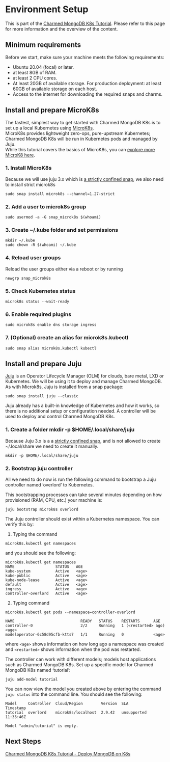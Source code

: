 # Environment Setup

This is part of the [Charmed MongoDB K8s Tutorial](/t/charmed-mongodb-k8s-tutorial/10592). Please refer to this page for more information and the overview of the content. 

## Minimum requirements

Before we start, make sure your machine meets the following requirements:
- Ubuntu 20.04 (focal) or later.
- at least 8GB of RAM.
- at least 2 CPU cores.
- At least 20GB of available storage. For production deployment: at least 60GB of available storage on each host.
- Access to the internet for downloading the required snaps and charms.


## Install and prepare MicroK8s
The fastest, simplest way to get started with Charmed MongoDB K8s is to set up a local Kubernetes using [MicroK8s](https://microk8s.io/).   
MicroK8s provides lightweight zero-ops, pure-upstream Kubernetes; Charmed MongoDB K8s will be run in Kubernetes pods  and managed by Juju.   
While this tutorial covers the basics of MicroK8s, you can [explore more MicroK8 here](https://microk8s.io/#install-microk8s).

### 1. Install MicroK8s
Because we will use juju 3.x which is [a strictly confined snap](https://snapcraft.io/docs/classic-confinement), we also need to install strict microk8s

```shell 
sudo snap install microk8s --channel=1.27-strict
```

### 2. Add a user to microk8s group
```shell
sudo usermod -a -G snap_microk8s $(whoami)
```

### 3. Create ~/.kube folder and set permissions
```shell
mkdir ~/.kube
sudo chown -R $(whoami) ~/.kube
```

### 4. Reload user groups 
Reload the user groups either via a reboot or by running
```shell
newgrp snap_microk8s
```

### 5. Check Kubernetes status
```shell
microk8s status --wait-ready
```

### 6. Enable required plugins
```shell
sudo microk8s enable dns storage ingress
```

### 7. (Optional) create an alias for  microk8s.kubectl
```shell
sudo snap alias microk8s.kubectl kubectl
```

## Install and prepare Juju
[Juju](https://juju.is/) is an Operator Lifecycle Manager (OLM) for clouds, bare metal, LXD or Kubernetes. We will be using it to deploy and manage Charmed MongoDB.   
As with Microk8s, Juju is installed from a snap package:
```shell
sudo snap install juju --classic
```

Juju already has a built-in knowledge of Kubernetes and how it works, so there is no additional setup or configuration needed.   A controller will be used to deploy and control Charmed MongoDB K8s.  

### 1.  Create a folder mkdir -p $HOME/.local/share/juju
Because Juju 3.x  is a a [strictly confined snap](https://snapcraft.io/docs/classic-confinement), and is not allowed to create ~/.local/share
we need to create it manually.
```shell
mkdir -p $HOME/.local/share/juju
```
### 2. Bootstrap juju controller

All we need to do now is run the following command to bootstrap a Juju controller named ‘overlord’ to Kubernetes. 

This bootstrapping processes can take several minutes depending on how provisioned (RAM, CPU, etc.) your machine is:
```shell
juju bootstrap microk8s overlord
```

The Juju controller should exist within a Kubernetes namespace. 
You can verify this by:

1. Typing the command 
```shell
microk8s.kubectl get namespaces
```

and you should see the following:

```shell
microk8s.kubectl get namespaces
NAME                  STATUS   AGE
kube-system           Active   <age>
kube-public           Active   <age>
kube-node-lease       Active   <age>
default               Active   <age>
ingress               Active   <age>
controller-overlord   Active   <age>
```

2. Typing command 
```shell
microk8s.kubectl get pods --namespace=controller-overlord
```

```shell
NAME                             READY   STATUS    RESTARTS      AGE
controller-0                     2/2     Running   1 (<restarted> ago)   <age>
modeloperator-6c58d95cfb-ktts7   1/1     Running   0             <age>
```

where `<age>` shows information on how long ago a namespace was created 
and `<restarted>` shows information when the pod was restarted.

The controller can work with different models; models host applications such as Charmed MongoDB K8s. Set up a specific model for Charmed MongoDB K8s named ‘tutorial’:

```shell
juju add-model tutorial
```

You can now view the model you created above by entering the command `juju status` into the command line. You should see the following:
```shell
Model     Controller  Cloud/Region        Version  SLA          Timestamp
tutorial  overlord    microk8s/localhost  2.9.42   unsupported  11:35:46Z

Model "admin/tutorial" is empty.
```
## Next Steps

[Charmed MongoDB K8s Tutorial - Deploy MongoDB on K8s ](https://discourse.charmhub.io/t/charmed-mongodb-k8s-tutorial-deploy-mongodb/10608)